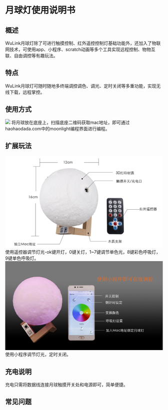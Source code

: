 # 月球灯使用说明书   

## 概述
WuLink月球灯除了可进行触摸控制、红外遥控控制灯基础功能外，还加入了物联网技术，可使用app、小程序、scratch动画等多个工具实现远程控制、物物互联、自由调控等有趣玩法。

## 特点
WuLink月球灯可随时随地多终端调控调色、调光、定时关闭等多重功能，实现无线下载，远程掌控。

## 使用方式
![](./images/1.png)
将月球放在底座上，扫描底座二维码获取mac地址，即可通过haohaodada.com中的moonlight编程界面进行编程。

## 扩展玩法
![](./images/2.png)
使用遥控器调节灯光-ok键开灯，0键关灯，1~7键调节单色光，8键彩色呼吸灯，9键单色呼吸灯。
![](./images/3.png)
使用小程序调节灯光，定时关闭。

## 充电说明
充电只需将数据线连接月球触摸开关处和电源即可，简单便捷。

## 常见问题